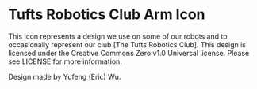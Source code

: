 # Tufts Robotics Club Arm Icon

This icon represents a design we use on some of our robots and to occasionally represent our club [The Tufts Robotics Club]. This design is licensed under the Creative Commons Zero v1.0 Universal license. Please see LICENSE for more information.

Design made by Yufeng (Eric) Wu.
